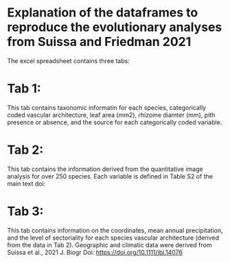 # Explanation of the dataframes to reproduce the evolutionary analyses from Suissa and Friedman 2021

The excel spreadsheet contains three tabs:

# Tab 1: 
This tab contains taxonomic informatin for each species, categorically coded vascular architecture, leaf area (mm2), rhizome diamter (mm), pith presence or absence, and the source for each categorically coded variable.

# Tab 2: 
This tab contains the information derived from the quantitative image analysis for over 250 species. Each variable is defined in Table S2 of the main text doi:

# Tab 3:
This tab contains information on the coordinates, mean annual precipitation, and the level of sectoriality for each species vascular architecture (derived from the data in Tab 2). Geographic and climatic data were derived from Suissa et al., 2021 J. Biogr Doi: https://doi.org/10.1111/jbi.14076
